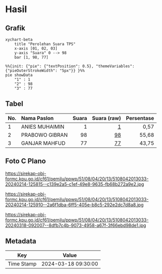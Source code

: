 # Hasil

## Grafik

```mermaid
xychart-beta
    title "Perolehan Suara TPS"
    x-axis [01, 02, 03]
    y-axis "Suara" 0 --> 98
    bar [1, 98, 77]
```

```mermaid
%%{init: {"pie": {"textPosition": 0.5}, "themeVariables": {"pieOuterStrokeWidth": "5px"}} }%%
pie showData
    "1" : 1
    "2" : 98
    "3" : 77
```

## Tabel

| No. | Nama Paslon    | Suara | Suara (raw) | Persentase |
|:--- |:-------------- | -----:| -----------:| ----------:|
| 1   | ANIES MUHAIMIN | 1     | [1][p-1]    | 0,57       |
| 2   | PRABOWO GIBRAN | 98    | [98][p-2]   | 55,68      |
| 3   | GANJAR MAHFUD  | 77    | [77][p-3]   | 43,75      |


[p-1]: https://github.com/gigit-pemilu/pemilu-2024-51-bali/blob/main/pilpres/hitung-suara/sub/51-bali/sub/08-buleleng/sub/04-banjar/sub/2013-banjar/sub/033-tps/sub/paslon-1.txt
[p-2]: https://github.com/gigit-pemilu/pemilu-2024-51-bali/blob/main/pilpres/hitung-suara/sub/51-bali/sub/08-buleleng/sub/04-banjar/sub/2013-banjar/sub/033-tps/sub/paslon-2.txt
[p-3]: https://github.com/gigit-pemilu/pemilu-2024-51-bali/blob/main/pilpres/hitung-suara/sub/51-bali/sub/08-buleleng/sub/04-banjar/sub/2013-banjar/sub/033-tps/sub/paslon-3.txt

## Foto C Plano

https://sirekap-obj-formc.kpu.go.id/cf61/pemilu/ppwp/51/08/04/20/13/5108042013033-20240214-125815--c139e2a5-c1ef-49e8-9635-fb68b272a9e2.jpg

https://sirekap-obj-formc.kpu.go.id/cf61/pemilu/ppwp/51/08/04/20/13/5108042013033-20240214-125910--2a6f1dba-6ff5-405e-b8c5-292e2dc7d8a8.jpg

https://sirekap-obj-formc.kpu.go.id/cf61/pemilu/ppwp/51/08/04/20/13/5108042013033-20240318-092007--8dfb7c4b-9073-4958-a67f-3f66ebd98de1.jpg


## Metadata

| Key        | Value               |
| ---------- | ------------------- |
| Time Stamp | 2024-03-18 09:30:00 |



